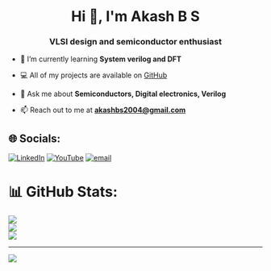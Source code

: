 <h1 align="center">Hi 👋, I'm Akash B S</h1>
<h3 align="center">VLSI design and semiconductor enthusiast</h3>


- 🌱 I’m currently learning **System verilog and DFT**

- 💻 All of my projects are available on [GitHub](https://github.com/akashbs802)

- 💬 Ask me about **Semiconductors, Digital electronics, Verilog**

- 📫 Reach out to me at **akashbs2004@gmail.com**

## 🌐 Socials:
[![LinkedIn](https://img.shields.io/badge/LinkedIn-%230077B5.svg?logo=linkedin&logoColor=white)](https://linkedin.com/in/akashbs802) [![YouTube](https://img.shields.io/badge/YouTube-%23FF0000.svg?logo=YouTube&logoColor=white)](https://youtube.com/@UCvxyOmC1MnEwbJ4abCKRfMA) [![email](https://img.shields.io/badge/Email-D14836?logo=gmail&logoColor=white)](mailto:akashbs2004@gmaill.com) 
# 📊 GitHub Stats:
![](https://github-readme-stats.vercel.app/api?username=akashbs802&theme=blueberry&hide_border=true&include_all_commits=false&count_private=false)<br/>
![](https://nirzak-streak-stats.vercel.app/?user=akashbs802&theme=blueberry&hide_border=true)<br/>
![](https://github-readme-stats.vercel.app/api/top-langs/?username=akashbs802&theme=blueberry&hide_border=true&include_all_commits=false&count_private=false&layout=compact)

---
[![](https://visitcount.itsvg.in/api?id=akashbs802&icon=0&color=0)](https://visitcount.itsvg.in)

